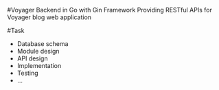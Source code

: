 #Voyager Backend in Go with Gin Framework
Providing RESTful APIs for Voyager blog web application

#Task
- Database schema
- Module design
- API design
- Implementation
- Testing
- ...
